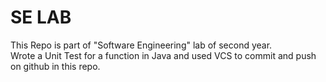 # SE LAB

This Repo is part of "Software Engineering" lab of second year.<br>
Wrote a Unit Test for a function in Java and used VCS to commit and push on github in this repo.